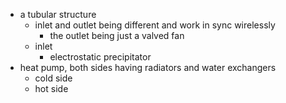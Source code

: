- a tubular structure
	- inlet and outlet being different and work in sync wirelessly
		- the outlet being just a valved fan
	- inlet
		- electrostatic precipitator
- heat pump, both sides having radiators and water exchangers
	- cold side
	- hot side